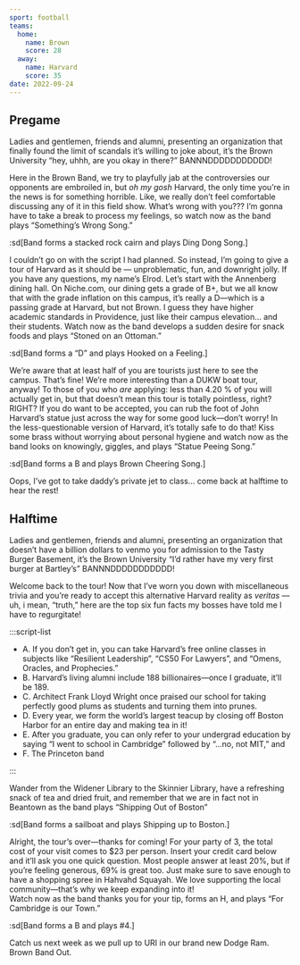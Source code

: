 ```yaml
---
sport: football
teams:
  home:
    name: Brown
    score: 28
  away:
    name: Harvard
    score: 35
date: 2022-09-24
---
```


## Pregame

Ladies and gentlemen, friends and alumni, presenting an organization that finally found the limit of scandals it’s willing to joke about, it’s the Brown University “hey, uhhh, are you okay in there?” BANNNDDDDDDDDDDD!

Here in the Brown Band, we try to playfully jab at the controversies our opponents are embroiled in, but _oh my gosh_ Harvard, the only time you’re in the news is for something horrible. Like, we really don’t feel comfortable discussing any of it in this field show. What’s wrong with you??? I’m gonna have to take a break to process my feelings, so watch now as the band plays “Something’s Wrong Song.”

:sd[Band forms a stacked rock cairn and plays Ding Dong Song.]

I couldn’t go on with the script I had planned. So instead, I’m going to give a tour of Harvard as it should be — unproblematic, fun, and downright jolly. If you have any questions, my name’s Elrod. Let’s start with the Annenberg dining hall. On Niche.com, our dining gets a grade of B+, but we all know that with the grade inflation on this campus, it’s really a D—which is a passing grade at Harvard, but not Brown. I guess they have higher academic standards in Providence, just like their campus elevation… and their students. Watch now as the band develops a sudden desire for snack foods and plays “Stoned on an Ottoman.”

:sd[Band forms a “D” and plays Hooked on a Feeling.]

We’re aware that at least half of you are tourists just here to see the campus. That’s fine! We’re more interesting than a DUKW boat tour, anyway! To those of you who _are_ applying: less than 4.20 % of you will actually get in, but that doesn’t mean this tour is totally pointless, right? RIGHT? If you do want to be accepted, you can rub the foot of John Harvard’s statue just across the way for some good luck—don’t worry! In the less-questionable version of Harvard, it’s totally safe to do that! Kiss some brass without worrying about personal hygiene and watch now as the band looks on knowingly, giggles, and plays “Statue Peeing Song.”

:sd[Band forms a B and plays Brown Cheering Song.]

Oops, I’ve got to take daddy’s private jet to class… come back at halftime to hear the rest!

## Halftime

Ladies and gentlemen, friends and alumni, presenting an organization that doesn’t have a billion dollars to venmo you for admission to the Tasty Burger Basement, it’s the Brown University “I’d rather have my very first burger at Bartley’s” BANNNDDDDDDDDDDD!

Welcome back to the tour! Now that I’ve worn you down with miscellaneous trivia and you’re ready to accept this alternative Harvard reality as _veritas_ — uh, i mean, “truth,” here are the top six fun facts my bosses have told me I have to regurgitate!

:::script-list

- A. If you don’t get in, you can take Harvard’s free online classes in subjects like “Resilient Leadership”, “CS50 For Lawyers”, and “Omens, Oracles, and Prophecies.”
- B. Harvard’s living alumni include 188 billionaires—once I graduate, it’ll be 189.
- C. Architect Frank Lloyd Wright once praised our school for taking perfectly good plums as students and turning them into prunes.
- D. Every year, we form the world’s largest teacup by closing off Boston Harbor for an entire day and making tea in it!
- E. After you graduate, you can only refer to your undergrad education by saying “I went to school in Cambridge” followed by “…no, not MIT,” and
- F. The Princeton band

:::

Wander from the Widener Library to the Skinnier Library, have a refreshing snack of tea and dried fruit, and remember that we are in fact not in Beantown as the band plays “Shipping Out of Boston”

:sd[Band forms a sailboat and plays Shipping up to Boston.]

Alright, the tour’s over—thanks for coming! For your party of 3, the total cost of your visit comes to $23 per person. Insert your credit card below and it’ll ask you one quick question. Most people answer at least 20%, but if you’re feeling generous, 69% is great too. Just make sure to save enough to have a shopping spree in Hahvahd Squayah. We love supporting the local community—that’s why we keep expanding into it!\
Watch now as the band thanks you for your tip, forms an H, and plays “For Cambridge is our Town.”

:sd[Band forms a B and plays #4.]

Catch us next week as we pull up to URI in our brand new Dodge Ram. Brown Band Out.
